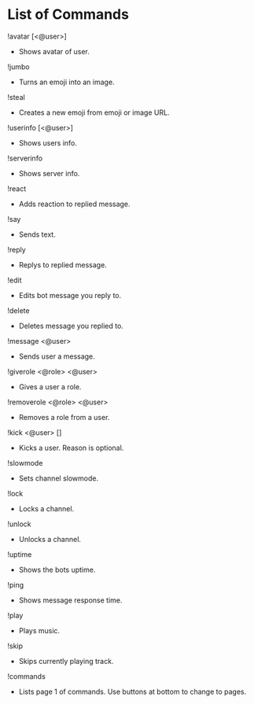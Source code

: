 # List of Commands


!avatar [<@user>]

- Shows avatar of user.

!jumbo <emoji>

- Turns an emoji into an image.
  
!steal <emoji or image URL>

- Creates a new emoji from emoji or image URL.

!userinfo [<@user>]

- Shows users info.

!serverinfo

- Shows server info.

!react <emoji>
  
- Adds reaction to replied message.

!say <some text>
  
- Sends text.

!reply <some text>
  
- Replys to replied message.

!edit <some text>
  
- Edits bot message you reply to.

!delete
  
- Deletes message you replied to.

!message <@user> <some text>
  
- Sends user a message.

!giverole <@role> <@user>
  
- Gives a user a role.

!removerole <@role> <@user>
  
- Removes a role from a user.

!kick <@user> [<reason>]
  
- Kicks a user. Reason is optional.
  
!slowmode <time>

- Sets channel slowmode.
  
!lock

- Locks a channel.
  
!unlock

- Unlocks a channel.

!uptime
  
- Shows the bots uptime.

!ping
  
- Shows message response time.
  
!play

- Plays music.
  
!skip

- Skips currently playing track.

!commands
  
- Lists page 1 of commands. Use buttons at bottom to change to pages. 
